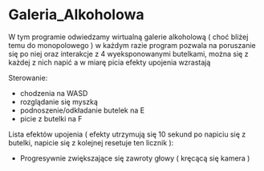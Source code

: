 # Galeria_Alkoholowa

W tym programie odwiedzamy wirtualną galerie alkoholową ( choć bliżej temu do monopolowego ) w każdym razie program pozwala na poruszanie się po niej oraz interakcje z 4 wyeksponowanymi butelkami, można się z każdej z nich napić a w miarę picia efekty upojenia wzrastają

Sterowanie:

- chodzenia na WASD
- rozglądanie się myszką
- podnoszenie/odkładanie butelek na E
- picie z butelki na F


Lista efektów upojenia ( efekty utrzymują się 10 sekund po napiciu się z butelki, napicie się z kolejnej resetuje ten licznik ):

- Progresywnie zwiększające się zawroty głowy ( kręcącą się kamera )

